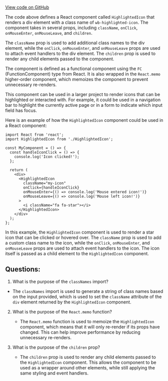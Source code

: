 [View code on GitHub](https://github.com/wandb/weave/weave-js/src/common/components/HighlightedIcon.tsx)

The code above defines a React component called `HighlightedIcon` that renders a div element with a class name of `wb-highlighted-icon`. The component takes in several props, including `className`, `onClick`, `onMouseEnter`, `onMouseLeave`, and `children`. 

The `className` prop is used to add additional class names to the div element, while the `onClick`, `onMouseEnter`, and `onMouseLeave` props are used to attach event handlers to the div element. The `children` prop is used to render any child elements passed to the component.

The component is defined as a functional component using the `FC` (FunctionComponent) type from React. It is also wrapped in the `React.memo` higher-order component, which memoizes the component to prevent unnecessary re-renders.

This component can be used in a larger project to render icons that can be highlighted or interacted with. For example, it could be used in a navigation bar to highlight the currently active page or in a form to indicate which input field has focus.

Here is an example of how the `HighlightedIcon` component could be used in a React component:

```
import React from 'react';
import HighlightedIcon from './HighlightedIcon';

const MyComponent = () => {
  const handleIconClick = () => {
    console.log('Icon clicked!');
  };

  return (
    <div>
      <HighlightedIcon
        className="my-icon"
        onClick={handleIconClick}
        onMouseEnter={() => console.log('Mouse entered icon!')}
        onMouseLeave={() => console.log('Mouse left icon!')}
      >
        <i className="fa fa-star"></i>
      </HighlightedIcon>
    </div>
  );
};
```

In this example, the `HighlightedIcon` component is used to render a star icon that can be clicked or hovered over. The `className` prop is used to add a custom class name to the icon, while the `onClick`, `onMouseEnter`, and `onMouseLeave` props are used to attach event handlers to the icon. The icon itself is passed as a child element to the `HighlightedIcon` component.
## Questions: 
 1. What is the purpose of the `classNames` import?
   - The `classNames` import is used to generate a string of class names based on the input provided, which is used to set the `className` attribute of the `div` element returned by the `HighlightedIcon` component.

2. What is the purpose of the `React.memo` function?
   - The `React.memo` function is used to memoize the `HighlightedIcon` component, which means that it will only re-render if its props have changed. This can help improve performance by reducing unnecessary re-renders.

3. What is the purpose of the `children` prop?
   - The `children` prop is used to render any child elements passed to the `HighlightedIcon` component. This allows the component to be used as a wrapper around other elements, while still applying the same styling and event handlers.